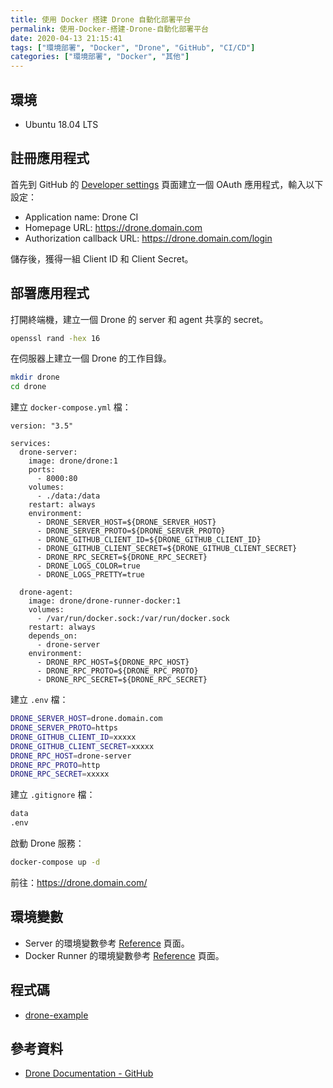 ```yaml
---
title: 使用 Docker 搭建 Drone 自動化部署平台
permalink: 使用-Docker-搭建-Drone-自動化部署平台
date: 2020-04-13 21:15:41
tags: ["環境部署", "Docker", "Drone", "GitHub", "CI/CD"]
categories: ["環境部署", "Docker", "其他"]
---
```


## 環境

- Ubuntu 18.04 LTS

## 註冊應用程式

首先到 GitHub 的 [Developer settings](https://github.com/settings/developers) 頁面建立一個 OAuth 應用程式，輸入以下設定：

- Application name: Drone CI
- Homepage URL: <https://drone.domain.com>
- Authorization callback URL: <https://drone.domain.com/login>

儲存後，獲得一組 Client ID 和 Client Secret。

## 部署應用程式

打開終端機，建立一個 Drone 的 server 和 agent 共享的 secret。

```BASH
openssl rand -hex 16
```

在伺服器上建立一個 Drone 的工作目錄。

```BASH
mkdir drone
cd drone
```

建立 `docker-compose.yml` 檔：

```YML
version: "3.5"

services:
  drone-server:
    image: drone/drone:1
    ports:
      - 8000:80
    volumes:
      - ./data:/data
    restart: always
    environment:
      - DRONE_SERVER_HOST=${DRONE_SERVER_HOST}
      - DRONE_SERVER_PROTO=${DRONE_SERVER_PROTO}
      - DRONE_GITHUB_CLIENT_ID=${DRONE_GITHUB_CLIENT_ID}
      - DRONE_GITHUB_CLIENT_SECRET=${DRONE_GITHUB_CLIENT_SECRET}
      - DRONE_RPC_SECRET=${DRONE_RPC_SECRET}
      - DRONE_LOGS_COLOR=true
      - DRONE_LOGS_PRETTY=true

  drone-agent:
    image: drone/drone-runner-docker:1
    volumes:
      - /var/run/docker.sock:/var/run/docker.sock
    restart: always
    depends_on:
      - drone-server
    environment:
      - DRONE_RPC_HOST=${DRONE_RPC_HOST}
      - DRONE_RPC_PROTO=${DRONE_RPC_PROTO}
      - DRONE_RPC_SECRET=${DRONE_RPC_SECRET}
```

建立 `.env` 檔：

```BASH
DRONE_SERVER_HOST=drone.domain.com
DRONE_SERVER_PROTO=https
DRONE_GITHUB_CLIENT_ID=xxxxx
DRONE_GITHUB_CLIENT_SECRET=xxxxx
DRONE_RPC_HOST=drone-server
DRONE_RPC_PROTO=http
DRONE_RPC_SECRET=xxxxx
```

建立 `.gitignore` 檔：

```BASH
data
.env
```

啟動 Drone 服務：

```BASH
docker-compose up -d
```

前往：<https://drone.domain.com/>

## 環境變數

- Server 的環境變數參考 [Reference](https://docs.drone.io/server/reference/) 頁面。
- Docker Runner 的環境變數參考 [Reference](https://docs.drone.io/server/reference/) 頁面。

## 程式碼

- [drone-example](https://github.com/memochou1993/drone-example)

## 參考資料

- [Drone Documentation - GitHub](https://docs.drone.io/server/provider/github/)

